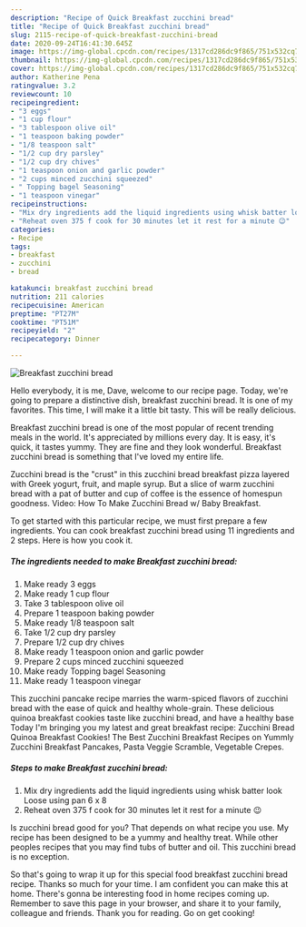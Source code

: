 ```yaml
---
description: "Recipe of Quick Breakfast zucchini bread"
title: "Recipe of Quick Breakfast zucchini bread"
slug: 2115-recipe-of-quick-breakfast-zucchini-bread
date: 2020-09-24T16:41:30.645Z
image: https://img-global.cpcdn.com/recipes/1317cd286dc9f865/751x532cq70/breakfast-zucchini-bread-recipe-main-photo.jpg
thumbnail: https://img-global.cpcdn.com/recipes/1317cd286dc9f865/751x532cq70/breakfast-zucchini-bread-recipe-main-photo.jpg
cover: https://img-global.cpcdn.com/recipes/1317cd286dc9f865/751x532cq70/breakfast-zucchini-bread-recipe-main-photo.jpg
author: Katherine Pena
ratingvalue: 3.2
reviewcount: 10
recipeingredient:
- "3 eggs"
- "1 cup flour"
- "3 tablespoon olive oil"
- "1 teaspoon baking powder"
- "1/8 teaspoon salt"
- "1/2 cup dry parsley"
- "1/2 cup dry chives"
- "1 teaspoon onion and garlic powder"
- "2 cups minced zucchini squeezed"
- " Topping bagel Seasoning"
- "1 teaspoon vinegar"
recipeinstructions:
- "Mix dry ingredients add the liquid ingredients using whisk batter look Loose using pan 6 x 8"
- "Reheat oven 375 f cook for 30 minutes let it rest for a minute 😉"
categories:
- Recipe
tags:
- breakfast
- zucchini
- bread

katakunci: breakfast zucchini bread 
nutrition: 211 calories
recipecuisine: American
preptime: "PT27M"
cooktime: "PT51M"
recipeyield: "2"
recipecategory: Dinner

---
```



![Breakfast zucchini bread](https://img-global.cpcdn.com/recipes/1317cd286dc9f865/751x532cq70/breakfast-zucchini-bread-recipe-main-photo.jpg)

Hello everybody, it is me, Dave, welcome to our recipe page. Today, we're going to prepare a distinctive dish, breakfast zucchini bread. It is one of my favorites. This time, I will make it a little bit tasty. This will be really delicious.

Breakfast zucchini bread is one of the most popular of recent trending meals in the world. It's appreciated by millions every day. It is easy, it's quick, it tastes yummy. They are fine and they look wonderful. Breakfast zucchini bread is something that I've loved my entire life.

Zucchini bread is the &#34;crust&#34; in this zucchini bread breakfast pizza layered with Greek yogurt, fruit, and maple syrup. But a slice of warm zucchini bread with a pat of butter and cup of coffee is the essence of homespun goodness. Video: How To Make Zucchini Bread w/ Baby Breakfast.


To get started with this particular recipe, we must first prepare a few ingredients. You can cook breakfast zucchini bread using 11 ingredients and 2 steps. Here is how you cook it.

<!--inarticleads1-->

##### The ingredients needed to make Breakfast zucchini bread:

1. Make ready 3 eggs
1. Make ready 1 cup flour
1. Take 3 tablespoon olive oil
1. Prepare 1 teaspoon baking powder
1. Make ready 1/8 teaspoon salt
1. Take 1/2 cup dry parsley
1. Prepare 1/2 cup dry chives
1. Make ready 1 teaspoon onion and garlic powder
1. Prepare 2 cups minced zucchini squeezed
1. Make ready  Topping bagel Seasoning
1. Make ready 1 teaspoon vinegar


This zucchini pancake recipe marries the warm-spiced flavors of zucchini bread with the ease of quick and healthy whole-grain. These delicious quinoa breakfast cookies taste like zucchini bread, and have a healthy base Today I&#39;m bringing you my latest and great breakfast recipe: Zucchini Bread Quinoa Breakfast Cookies! The Best Zucchini Breakfast Recipes on Yummly Zucchini Breakfast Pancakes, Pasta Veggie Scramble, Vegetable Crepes. 

<!--inarticleads2-->

##### Steps to make Breakfast zucchini bread:

1. Mix dry ingredients add the liquid ingredients using whisk batter look Loose using pan 6 x 8
1. Reheat oven 375 f cook for 30 minutes let it rest for a minute 😉


Is zucchini bread good for you? That depends on what recipe you use. My recipe has been designed to be a yummy and healthy treat. While other peoples recipes that you may find tubs of butter and oil. This zucchini bread is no exception. 

So that's going to wrap it up for this special food breakfast zucchini bread recipe. Thanks so much for your time. I am confident you can make this at home. There's gonna be interesting food in home recipes coming up. Remember to save this page in your browser, and share it to your family, colleague and friends. Thank you for reading. Go on get cooking!
